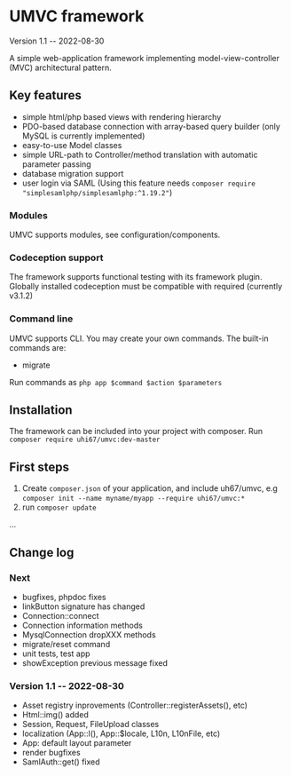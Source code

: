 UMVC framework
==============

Version 1.1 -- 2022-08-30

A simple web-application framework implementing model-view-controller (MVC) architectural pattern.

Key features
------------
- simple html/php based views with rendering hierarchy
- PDO-based database connection with array-based query builder (only MySQL is currently implemented)
- easy-to-use Model classes
- simple URL-path to Controller/method translation with automatic parameter passing
- database migration support
- user login via SAML (Using this feature needs `composer require "simplesamlphp/simplesamlphp:^1.19.2"`)

### Modules

UMVC supports modules, see configuration/components.

### Codeception support

The framework supports functional testing with its framework plugin.
Globally installed codeception must be compatible with required (currently v3.1.2)

### Command line

UMVC supports CLI. You may create your own commands. The built-in commands are:

- migrate

Run commands as `php app $command $action $parameters`

Installation
------------
The framework can be included into your project with composer. Run `composer require uhi67/umvc:dev-master`

First steps
-----------
1. Create `composer.json` of your application, and include uh67/umvc, e.g `composer init --name myname/myapp --require uhi67/umvc:*`
2. run `composer update`

...


Change log
----------
### Next

- bugfixes, phpdoc fixes 
- linkButton signature has changed
- Connection::connect
- Connection information methods 
- MysqlConnection dropXXX methods
- migrate/reset command
- unit tests, test app
- showException previous message fixed

### Version 1.1 -- 2022-08-30

- Asset registry inprovements (Controller::registerAssets(), etc)
- Html::img() added
- Session, Request, FileUpload classes
- localization (App::l(), App::$locale, L10n, L10nFile, etc)
- App: default layout parameter
- render bugfixes
- SamlAuth::get() fixed